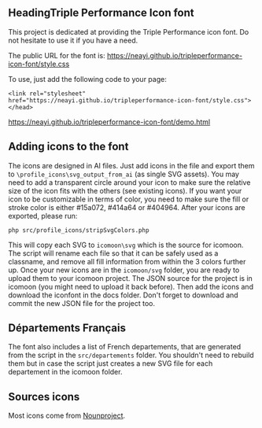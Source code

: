 ## HeadingTriple Performance Icon font
This project is dedicated at providing the Triple Performance icon font.
Do not hesitate to use it if you have a need.

The public URL for the font is: 
https://neayi.github.io/tripleperformance-icon-font/style.css

To use, just add the following code to your page:

```
<link rel="stylesheet" href="https://neayi.github.io/tripleperformance-icon-font/style.css"></head>
```

https://neayi.github.io/tripleperformance-icon-font/demo.html

## Adding icons to the font
The icons are designed in AI files. Just add icons in the file and export them to `\profile_icons\svg_output_from_ai` (as single SVG assets). You may need to add a transparent circle around your icon to make sure the relative size of the icon fits with the others (see existing icons).
If you want your icon to be customizable in terms of color, you need to make sure the fill or stroke color is either #15a072, #414a64 or #404964.
After your icons are exported, please run:

```
php src/profile_icons/stripSvgColors.php
```

This will copy each SVG to `icomoon\svg` which is the source for icomoon. The script will rename each file so that it can be safely used as a classname, and remove all fill information from within the 3 colors further up.
Once your new icons are in the `icomoon/svg` folder, you are ready to upload them to your icomoon project. The JSON source for the project is in icomoon (you might need to upload it back before). Then add the icons and download the iconfont in the docs folder. Don't forget to download and commit the new JSON file for the project too.

## Départements Français
The font also includes a list of French departements, that are generated from the script in the `src/departements` folder. You shouldn't need to rebuild them but in case the script just creates a new SVG file for each departement in the icomoon folder.

## Sources icons
Most icons come from [Nounproject](https://thenounproject.com/).
